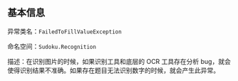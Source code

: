 ## 基本信息

异常类名：`FailedToFillValueException`

命名空间：`Sudoku.Recognition`

描述：在识别图片的时候，如果识别工具和底层的 OCR 工具存在分析 bug，就会使得识别结果不准确。如果存在题目无法识别数字的时候，就会产生此异常。
